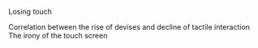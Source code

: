 Losing touch

Correlation between the rise of devises and decline of tactile interaction
The irony of the touch screen
